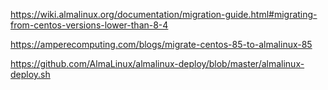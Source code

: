 https://wiki.almalinux.org/documentation/migration-guide.html#migrating-from-centos-versions-lower-than-8-4

https://amperecomputing.com/blogs/migrate-centos-85-to-almalinux-85

https://github.com/AlmaLinux/almalinux-deploy/blob/master/almalinux-deploy.sh
